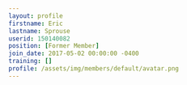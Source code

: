 ```yaml
---
layout: profile
firstname: Eric
lastname: Sprouse
userid: 150140082
position: [Former Member]
join_date: 2017-05-02 00:00:00 -0400
training: []
profile: /assets/img/members/default/avatar.png
---
```

